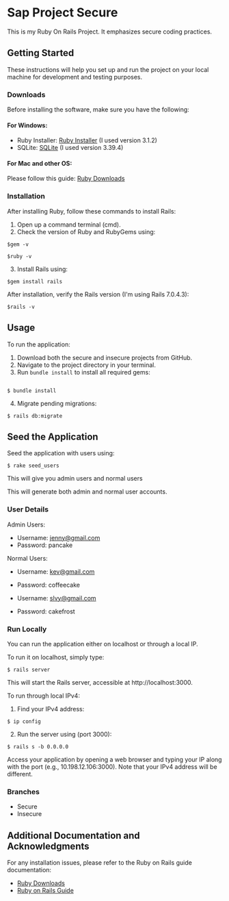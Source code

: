 # Sap Project Secure

This is my Ruby On Rails Project. It emphasizes secure coding practices.

## Getting Started

These instructions will help you set up and run the project on your local machine for development and testing purposes.

### Downloads

Before installing the software, make sure you have the following:

#### For Windows:
* Ruby Installer: [Ruby Installer](https://rubyinstaller.org/) (I used version 3.1.2)
* SQLite: [SQLite](https://www.sqlite.org/index.html) (I used version 3.39.4)

#### For Mac and other OS:
Please follow this guide: [Ruby Downloads](https://www.ruby-lang.org/en/downloads/)

### Installation

After installing Ruby, follow these commands to install Rails:

1. Open up a command terminal (cmd).
2. Check the version of Ruby and RubyGems using:

```
$gem -v
```
```
$ruby -v
```

3. Install Rails using:


```
$gem install rails
```

After installation, verify the Rails version (I'm using Rails 7.0.4.3):

```
$rails -v 
```

## Usage

To run the application:

1. Download both the secure and insecure projects from GitHub.
2. Navigate to the project directory in your terminal.
3. Run `bundle install` to install all required gems:

```

$ bundle install
```

4. Migrate pending migrations:

```
$ rails db:migrate
```


## Seed the Application

Seed the application with users using:

```
$ rake seed_users
```
This will give you admin users and normal users 


This will generate both admin and normal user accounts.

### User Details

Admin Users:
- Username: jenny@gmail.com
- Password: pancake

Normal Users:
- Username: kev@gmail.com
- Password: coffeecake

- Username: slvy@gmail.com
- Password: cakefrost

### Run Locally

You can run the application either on localhost or through a local IP.

To run it on localhost, simply type:


```
$ rails server
```

This will start the Rails server, accessible at http://localhost:3000.

To run through local IPv4:

1. Find your IPv4 address:

```
$ ip config
```

2. Run the server using (port 3000):


```
$ rails s -b 0.0.0.0
```

Access your application by opening a web browser and typing your IP along with the port (e.g., 10.198.12.106:3000). Note that your IPv4 address will be different.

### Branches

- Secure
- Insecure

## Additional Documentation and Acknowledgments

For any installation issues, please refer to the Ruby on Rails guide documentation:

* [Ruby Downloads](https://www.ruby-lang.org/en/downloads/)
* [Ruby on Rails Guide](https://guides.rubyonrails.org/getting_started.html)

